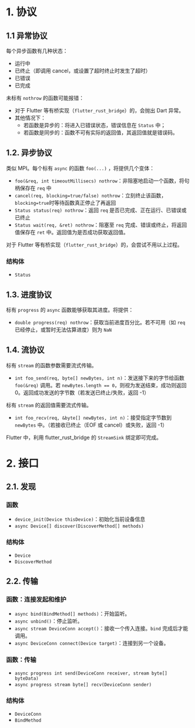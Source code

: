 # 1. 协议
## 1.1 异常协议
每个异步函数有几种状态：
- 运行中
- 已终止（即调用 cancel，或设置了超时终止时发生了超时）
- 已错误
- 已完成

未标有 `nothrow` 的函数可能报错：

- 对于 Flutter 等有桥实现（`flutter_rust_bridge`）的，会抛出 Dart 异常。
- 其他情况下：
	- 若函数是异步的：将进入已错误状态，错误信息在 `Status` 中；
	- 若函数是同步的：函数不可有实际的返回值，其返回值就是错误码。

## 1.2. 异步协议
类似 MPI。每个标有 `async` 的函数 `foo(...)` ，将提供几个变体：
- `foo(&req, int timeoutMillisecs) nothrow`：非阻塞地启动一个函数，将句柄保存在 `req` 中
- `cancel(req, blocking=true/false) nothrow`：立刻终止该函数，`blocking=true`时等待函数真正停止了再返回
- `Status status(req) nothrow`：返回 `req` 是否已完成、正在运行、已错误或已终止
- `Status wait(req, &ret) nothrow`：阻塞至 `req` 完成、错误或终止，将返回值保存在 `ret` 中。返回值为是否成功获取返回值。

对于 Flutter 等有桥实现（`flutter_rust_bridge`）的，会尝试不用以上过程。

### 结构体
- `Status`

## 1.3. 进度协议
标有 `progress` 的 `async` 函数能够获取其进度。将提供：

- `double progress(req) nothrow`：获取当前进度百分比。若不可用（如 `req` 已经停止，或暂时无法估算进度）则为 `NaN`

## 1.4. 流协议
标有 `stream` 的函数参数需要流式传输。

- `int foo_send(req, byte[] newBytes, int n)`：发送接下来的字节给函数 `foo(&req)` 调用。若 `newBytes.length == 0`，则视为发送结束，成功则返回 0。返回成功发送的字节数（若发送已终止/失败，返回 -1）

标有 `stream` 的返回值需要流式传输。

- `int foo_recv(req, &byte[] newBytes, int n)`：接受指定字节数到 `newBytes` 中。（若接收已终止（EOF 或 cancel）或失败，返回 -1）

Flutter 中，利用 flutter_rust_bridge 的 `StreamSink` 绑定即可完成。

# 2. 接口
## 2.1. 发现
### 函数
- `device_init(Device thisDevice)`：初始化当前设备信息
- `async Device[] discover(DiscoverMethod[] methods)`
### 结构体
- `Device`
- `DiscoverMethod`

## 2.2. 传输
### 函数：连接发起和维护
- `async bind(BindMethod[] methods)`：开始监听。
- `async unbind()`：停止监听。
- `async stream DeviceConn accept()`：接收一个传入连接。`bind` 完成后才能调用。
- `async DeviceConn connect(Device target)`：连接到另一个设备。
### 函数：传输
- `async progress int send(DeviceConn receiver, stream byte[] byteData)`
- `async progress stream byte[] recv(DeviceConn sender)`
### 结构体
- `DeviceConn`
- `BindMethod`
